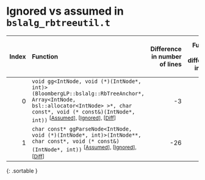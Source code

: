 # Ignored vs assumed in `bslalg_rbtreeutil.t`

<script src="../sorttable.js"></script>

|   Index | Function                                                                                                                                                                                                                                             |   Difference in number of lines |   Function size difference in bytes |   Number of lines in assumed build | Number of bytes in assumed build   |   Number of lines in ignored build | Number of bytes in ignored build   |
|--------:|:-----------------------------------------------------------------------------------------------------------------------------------------------------------------------------------------------------------------------------------------------------|--------------------------------:|------------------------------------:|-----------------------------------:|:-----------------------------------|-----------------------------------:|:-----------------------------------|
|       0 | `void gg<IntNode, void (*)(IntNode*, int)>(BloombergLP::bslalg::RbTreeAnchor*, Array<IntNode, bsl::allocator<IntNode> >*, char const*, void (* const&)(IntNode*, int))` <sup>\[[Assumed](0-assume)\], \[[Ignored](0-none)\], \[[Diff](0.diff.html)\] |                              -3 |                                   0 |                                592 | 4,254,272                          |                                592 | 4,254,272                          |
|       1 | `char const* ggParseNode<IntNode, void (*)(IntNode*, int)>(IntNode**, char const*, void (* const&)(IntNode*, int))` <sup>\[[Assumed](1-assume)\], \[[Ignored](1-none)\], \[[Diff](1.diff.html)\]                                                     |                             -26 |                                 -80 |                                752 | 4,750,064                          |                                832 | 4,750,048                          |
{: .sortable }

